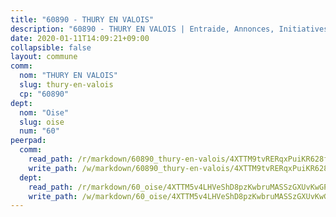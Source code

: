 ```yaml
---
title: "60890 - THURY EN VALOIS"
description: "60890 - THURY EN VALOIS | Entraide, Annonces, Initiatives"
date: 2020-01-11T14:09:21+09:00
collapsible: false
layout: commune
comm:
  nom: "THURY EN VALOIS"
  slug: thury-en-valois
  cp: "60890"
dept:
  nom: "Oise"
  slug: oise
  num: "60"
peerpad:
  comm:
    read_path: /r/markdown/60890_thury-en-valois/4XTTM9tvRERqxPuiKR628f8EiyMiA2Zqaxre5sXZguhR4Qtnd
    write_path: /w/markdown/60890_thury-en-valois/4XTTM9tvRERqxPuiKR628f8EiyMiA2Zqaxre5sXZguhR4Qtnd-K3TgTusBYv3Q5tBcK47NV8tBKLVgWMhuJE4QM9tKKWPXHxhb8f6qRfuqpNEcM7Eqgsd4wZSLh6qBGw5qLvU88uGGX4nQv9YaeW3R5nnfXgMkX6jqNucLtqFddwYcgpsYfKfRP9zH
  dept:
    read_path: /r/markdown/60_oise/4XTTM5v4LHVeShD8pzKwbruMASSzGXUvKwGPyPNR6Aq6aruGY
    write_path: /w/markdown/60_oise/4XTTM5v4LHVeShD8pzKwbruMASSzGXUvKwGPyPNR6Aq6aruGY-K3TgTfEPmBuMGxs3WizC7aafmuSUvuvwsE7nM986pS4fEczEhokrfL1mXNtU722XatpEcDhfhLf5xd24JkCKBD4DcQHeF5CYjEkAVzDN3PuQerZfYGZ5zy2XFcJNh2Z1pYjLoQTn
---
```


